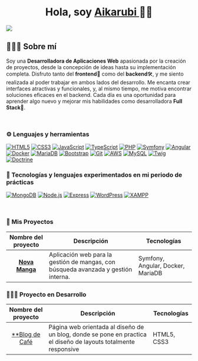 <div align="center">
<h1 align="center"> Hola, soy  <a href="https://github.com/Aikarubi"> Aikarubi </a> ✌🏻 </h1>
</div>
<img src="banner.png">

## 🙋🏻‍♀️ Sobre mí

Soy una **Desarrolladora de Aplicaciones Web** apasionada por la creación de proyectos, desde la concepción de ideas hasta su implementación completa. Disfruto tanto del **frontend**🎨 como del **backend**🛠️, y me siento realizada al poder trabajar en ambos lados del desarrollo. Me encanta crear interfaces atractivas y funcionales, y, al mismo tiempo, me motiva encontrar soluciones eficaces en el backend. Cada día es una oportunidad para aprender algo nuevo y mejorar mis habilidades como desarrolladora **Full Stack**🚀.

<br>

### ⚙️ Lenguajes y herramientas

<a href="#"><img src="https://img.shields.io/badge/HTML5-E34F26?style=for-the-badge&logo=html5&logoColor=white&color=e896dd" alt="HTML5"/></a>
<a href="#"><img src="https://img.shields.io/badge/CSS3-1572B6?style=for-the-badge&logo=css3&logoColor=white&color=a2d9ce" alt="CSS3"/></a>
<a href="#"><img src="https://img.shields.io/badge/JavaScript-F7DF1E?style=for-the-badge&logo=javascript&logoColor=black&color=fdf9f5" alt="JavaScript"/></a>
<a href="#"><img src="https://img.shields.io/badge/TypeScript-3178C6?style=for-the-badge&logo=typescript&logoColor=white&color=88e27e" alt="TypeScript"/></a>
<a href="#"><img src="https://img.shields.io/badge/PHP-777BB4?style=for-the-badge&logo=php&logoColor=white&color=d0ece7" alt="PHP"/></a>
<a href="#"><img src="https://img.shields.io/badge/Symfony-000000?style=for-the-badge&logo=symfony&logoColor=white&color=73c6b6" alt="Symfony"/></a>
<a href="#"><img src="https://img.shields.io/badge/Angular-DD0031?style=for-the-badge&logo=angular&logoColor=white&color=ef94ca" alt="Angular"/></a>
<a href="#"><img src="https://img.shields.io/badge/Docker-2496ED?style=for-the-badge&logo=docker&logoColor=white&color=f4a4f0" alt="Docker"/></a>
<a href="#"><img src="https://img.shields.io/badge/MariaDB-003545?style=for-the-badge&logo=mariadb&logoColor=white&color=ffc6f7" alt="MariaDB"/></a>
<a href="#"><img src="https://img.shields.io/badge/Bootstrap-563D7C?style=for-the-badge&logo=bootstrap&logoColor=white&color=d0ece7" alt="Bootstrap"/></a>
<a href="#"><img src="https://img.shields.io/badge/Git-F05032?style=for-the-badge&logo=git&logoColor=white&color=ffc6f7" alt="Git"/></a>
<a href="#"><img src="https://img.shields.io/badge/AWS-232F3E?style=for-the-badge&logo=amazonaws&logoColor=white&color=88e27e" alt="AWS"/></a>
<a href="#"><img src="https://img.shields.io/badge/MySQL-4479A1?style=for-the-badge&logo=mysql&logoColor=white&color=ef94ca" alt="MySQL"/></a>
<a href="#"><img src="https://img.shields.io/badge/Twig-339933?style=for-the-badge&logo=twig&logoColor=white&color=f4a4f0" alt="Twig"/></a>
<a href="#"><img src="https://img.shields.io/badge/Doctrine-4479A1?style=for-the-badge&logo=doctrine&logoColor=white&color=e896dd" alt="Doctrine"/></a>

### 🧪 Tecnologías y lenguajes experimentados en mi periodo de prácticas

<a href="#"><img src="https://img.shields.io/badge/MongoDB-47A248?style=for-the-badge&logo=mongodb&logoColor=white&color=ef94ca" alt="MongoDB"/></a> 
<a href="#"><img src="https://img.shields.io/badge/Node.js-339933?style=for-the-badge&logo=nodedotjs&logoColor=white&color=f4a4f0" alt="Node.js"/></a>
<a href="#"><img src="https://img.shields.io/badge/Express-000000?style=for-the-badge&logo=express&logoColor=white&color=d0ece7" alt="Express"/></a>
<a href="#"><img src="https://img.shields.io/badge/WordPress-21759B?style=for-the-badge&logo=wordpress&logoColor=white&color=ffc6f7" alt="WordPress"/></a>
<a href="#"><img src="https://img.shields.io/badge/XAMPP-FB7A24?style=for-the-badge&logo=xampp&logoColor=white&color=88e27e" alt="XAMPP"/></a>

<br>

### 🚀 Mis Proyectos

| Nombre del proyecto | Descripción | Tecnologías |
| ------------ | ----------- | ------------ |
| <div align="center">[**Nova Manga**](https://github.com/Aikarubi/nova-manga)</div> | Aplicación web para la gestión de mangas, con búsqueda avanzada y gestión interna. | Symfony, Angular, Docker, MariaDB |

### 👩🏻‍💻 Proyecto en Desarrollo

| Nombre del proyecto | Descripción | Tecnologías |
| ------------ | ----------- | ------------ |
| <div align="center">[**Blog de Café](https://github.com/Aikarubi/blog-de-cafe)</div> | Página web orientada al diseño de un blog, donde se pone en practica el diseño de layouts totalmente responsive | HTML5, CSS3 |



